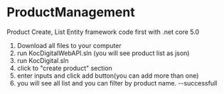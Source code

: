 # ProductManagement
Product Create, List  Entity framework code first with .net core 5.0

1. Download all files to your computer
2. run KocDigitalWebAPI.sln (you will see product list as json)
3. run KocDigital.sln
4. click to "create product" section
5. enter inputs and click add button(you can add more than one)
6. you will see all list and you can filter by product name.
--successfull
